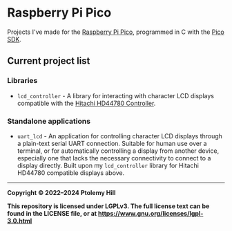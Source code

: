 # Raspberry Pi Pico

Projects I've made for the [Raspberry Pi Pico](https://www.raspberrypi.com/products/raspberry-pi-pico/), programmed in C with the [Pico SDK](https://www.raspberrypi.com/documentation/pico-sdk/).

## Current project list

### Libraries

- `lcd_controller` - A library for interacting with character LCD displays compatible with the [Hitachi HD44780 Controller](https://www.sparkfun.com/datasheets/LCD/HD44780.pdf).

### Standalone applications

- `uart_lcd` - An application for controlling character LCD displays through a plain-text serial UART connection. Suitable for human use over a terminal, or for automatically controlling a display from another device, especially one that lacks the necessary connectivity to connect to a display directly. Built upon my `lcd_controller` library for Hitachi HD44780 compatible displays above.

---

**Copyright © 2022–2024  Ptolemy Hill**

**This repository is licensed under LGPLv3. The full license text can be found in the LICENSE file, or at <https://www.gnu.org/licenses/lgpl-3.0.html>**
